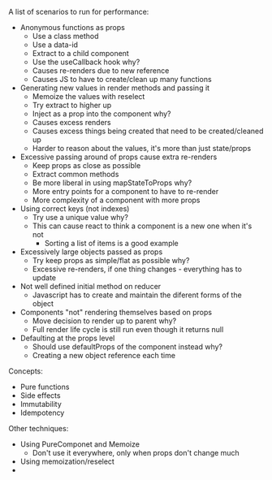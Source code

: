 A list of scenarios to run for performance:

- Anonymous functions as props
    + Use a class method
    + Use a data-id
    + Extract to a child component
    + Use the useCallback hook
    why?
    + Causes re-renders due to new reference
    + Causes JS to have to create/clean up many functions
- Generating new values in render methods and passing it
    + Memoize the values with reselect
    + Try extract to higher up
    + Inject as a prop into the component
    why?
    + Causes excess renders
    + Causes excess things being created that need to be created/cleaned up
    + Harder to reason about the values, it's more than just state/props
- Excessive passing around of props cause extra re-renders
    + Keep props as close as possible
    + Extract common methods
    + Be more liberal in using mapStateToProps
    why?
    + More entry points for a component to have to re-render
    + More complexity of a component with more props
- Using correct keys (not indexes)
    + Try use a unique value
    why?
    + This can cause react to think a component is a new one when it's not
        - Sorting a list of items is a good example
- Excessively large objects passed as props
    + Try keep props as simple/flat as possible
    why?
    + Excessive re-renders, if one thing changes - everything has to update
- Not well defined initial method on reducer
    + Javascript has to create and maintain the diferent forms of the object
- Components "not" rendering themselves based on props
    + Move decision to render up to parent
    why?
    + Full render life cycle is still run even though it returns null
- Defaulting at the props level
    + Should use defaultProps of the component instead
    why?
    + Creating a new object reference each time

Concepts:
- Pure functions
- Side effects
- Immutability
- Idempotency

Other techniques:
- Using PureComponet and Memoize
    + Don't use it everywhere, only when props don't change much
- Using memoization/reselect
-